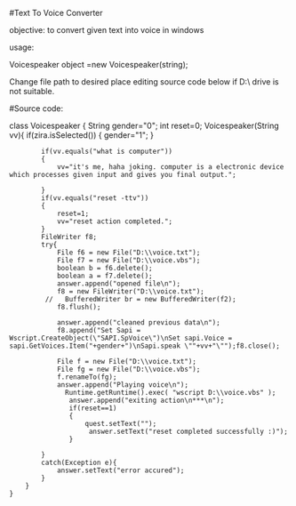 #Text To Voice Converter	

objective: to convert given text into voice in windows

usage:

Voicespeaker object =new Voicespeaker(string);

Change file path to desired place editing source code below if D:\\ drive is not suitable.

#Source code:

class Voicespeaker
    {
        String gender="0";
        int reset=0;
        Voicespeaker(String vv){
            if(zira.isSelected())
            {
                gender="1";
            }
            
            if(vv.equals("what is computer"))
            {
                vv="it's me, haha joking. computer is a electronic device which processes given input and gives you final output.";
            
            }
            if(vv.equals("reset -ttv"))
            {
                reset=1;
                vv="reset action completed.";
            }
            FileWriter f8;
            try{
                File f6 = new File("D:\\voice.txt");
                File f7 = new File("D:\\voice.vbs");
                boolean b = f6.delete();
                boolean a = f7.delete();
                answer.append("opened file\n");
                f8 = new FileWriter("D:\\voice.txt");
             //   BufferedWriter br = new BufferedWriter(f2);
                f8.flush();
                
                answer.append("cleaned previous data\n");
                f8.append("Set Sapi = Wscript.CreateObject(\"SAPI.SpVoice\")\nSet sapi.Voice = sapi.GetVoices.Item("+gender+")\nSapi.speak \""+vv+"\"");f8.close();
                
                File f = new File("D:\\voice.txt");
                File fg = new File("D:\\voice.vbs");
                f.renameTo(fg);
                answer.append("Playing voice\n");
                  Runtime.getRuntime().exec( "wscript D:\\voice.vbs" );
                   answer.append("exiting action\n***\n");
                   if(reset==1)
                   {
                       quest.setText("");
                        answer.setText("reset completed successfully :)");
                   }
                
            }
            catch(Exception e){
                answer.setText("error accured");
            }
        }
    }

